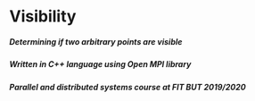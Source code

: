 # Visibility
##### Determining if two arbitrary points are visible
##### Written in C++ language using Open MPI library

##### Parallel and distributed systems course at FIT BUT 2019/2020
